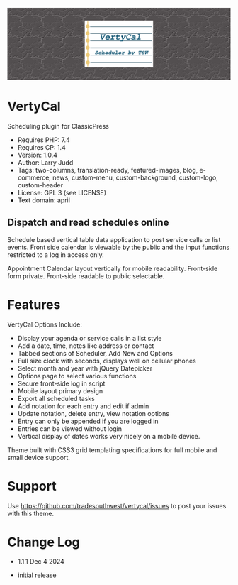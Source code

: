 ![Vertycal banner](images/banner-1544x500.png)

# VertyCal
Scheduling plugin for ClassicPress

- Requires PHP: 7.4
- Requires CP:  1.4
- Version:      1.0.4
- Author:       Larry Judd
- Tags:         two-columns, translation-ready, featured-images, blog, e-commerce, news, custom-menu, custom-background, custom-logo, custom-header
- License:      GPL 3 (see LICENSE)
- Text domain:  april

## Dispatch and read schedules online
Schedule based vertical table data application to post service calls or list events. Front side calendar is viewable by the public and the input functions restricted to a log in access only. 

Appointment Calendar layout vertically for mobile readability. Front-side form private. Front-side readable to public selectable. 

# Features
VertyCal Options Include:

* Display your agenda or service calls in a list style
* Add a date, time, notes like address or contact
* Tabbed sections of Scheduler, Add New and Options
* Full size clock with seconds, displays well on cellular phones
* Select month and year with jQuery Datepicker
* Options page to select various functions
* Secure front-side log in script
* Mobile layout primary design
* Export all scheduled tasks
* Add notation for each entry and edit if admin
* Update notation, delete entry, view notation options
* Entry can only be appended if you are logged in
* Entries can be viewed without login
* Vertical display of dates works very nicely on a mobile device.

Theme built with CSS3 grid templating specifications for full mobile and small device support.

# Support
Use https://github.com/tradesouthwest/vertycal/issues to post your issues with this theme.

# Change Log
- 1.1.1
Dec 4 2024
* initial release
